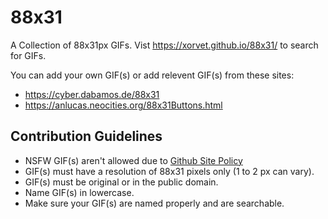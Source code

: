# 88x31

A Collection of 88x31px GIFs.
Vist https://xorvet.github.io/88x31/ to search for GIFs.

You can add your own GIF(s) or add relevent GIF(s) from these sites:
- https://cyber.dabamos.de/88x31
- https://anlucas.neocities.org/88x31Buttons.html

## Contribution Guidelines
- NSFW GIF(s) aren't allowed due to [Github Site Policy](https://docs.github.com/en/site-policy)
- GIF(s) must have a resolution of 88x31 pixels only (1 to 2 px can vary).
- GIF(s) must be original or in the public domain.
- Name GIF(s) in lowercase.
- Make sure your GIF(s) are named properly and are searchable.

